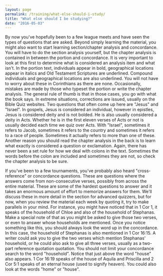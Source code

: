 ```yaml
---
layout: page
permalink: /training/what-else-should-i-study/
title: "What else should I be studying?"
date: "2016-05-03"
---
```


By now you've hopefully been to a few league meets and have seen the types of questions that are asked. Beyond simply learning the material, you might also want to start learning section/chapter analysis and concordance. You will have to do the section analysis yourself, but the chapter analysis is contained in between the portion and concordance. It is very important to look at this first to determine what is considered an analysis item and what isn't. In the portion text, individuals appear in bold, geographical locations appear in italics and Old Testament Scriptures are underlined. Compound individuals and geographical locations are also underlined. You will not have to worry about these in Corinthians as there are none. Occasionally, mistakes are made by those who typeset the portion or write the chapter analysis. The general rule of thumb is that in those cases, you go with what the book says. In extreme situations, corrections are issued, usually on the Bible Quiz websites. Two questions that often come up here are "Jesus" and "Israel". In gospels, Jesus is considered an individual, however in epistles, Jesus is considered deity and is not bolded. He is also usually considered a deity in Acts. Whether he is in the first eleven verses of Acts or not is usually decided each time we quiz over Acts. With "Israel", sometimes it refers to Jacob, sometimes it refers to the country and sometimes it refers to a race of people. Sometimes it actually refers to more than one of these. Another reason you should read the chapter analysis in the back is to learn what exactly is considered a question or exclamation. Again, there has never been a set rule for how we deal with colons in the text. Sometimes the words before the colon are included and sometimes they are not, so check the chapter analysis to be sure.

If you've been to a few tournaments, you've probably also heard "cross-reference" or concordance questions. These are questions where the answers come from non-consecutive verses, possibly from across the entire material. These are some of the hardest questions to answer and it takes an enormous amount of effort to memorize answers for them. We'll discuss these in more detail in the section for advanced quizzers, but for now, when you review the material each week by quoting it, try to make parallels in your mind. For instance, you might have noticed that in 1 Cor 1, it speaks of the household of Chloe and also of the household of Stephanas. Make a special note of that as you might be asked to give those two verses, or even to answer whose households are mentioned. Once you notice something like this, you should always look the word up in the concordance. In this case, the household of Stephanas is also mentioned in 1 Cor 16:15. A writer could ask you to give the two verses which mention Stephanas' household, or he could also ask to give all three verses, usually as a two-part reference quotation quotation. You should not limit your concordance search to the word "household". Notice that just above the word "house" also appears. 1 Cor 16:19 speaks of the house of Aquila and Priscilla and 2 Cor 5:1 speaks of an eternal house (used to signify heaven). You could also look at the words "home" or "house".

